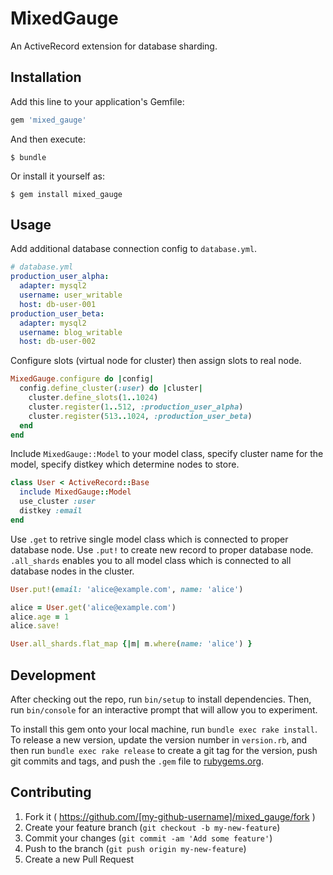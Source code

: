 # MixedGauge
An ActiveRecord extension for database sharding.

## Installation

Add this line to your application's Gemfile:

```ruby
gem 'mixed_gauge'
```

And then execute:

    $ bundle

Or install it yourself as:

    $ gem install mixed_gauge

## Usage

Add additional database connection config to `database.yml`.

```yaml
# database.yml
production_user_alpha:
  adapter: mysql2
  username: user_writable
  host: db-user-001
production_user_beta:
  adapter: mysql2
  username: blog_writable
  host: db-user-002
```

Configure slots (virtual node for cluster) then assign slots to real node.

```ruby
MixedGauge.configure do |config|
  config.define_cluster(:user) do |cluster|
    cluster.define_slots(1..1024)
    cluster.register(1..512, :production_user_alpha)
    cluster.register(513..1024, :production_user_beta)
  end
end
```

Include `MixedGauge::Model` to your model class, specify cluster name for the
model, specify distkey which determine nodes to store.

```ruby
class User < ActiveRecord::Base
  include MixedGauge::Model
  use_cluster :user
  distkey :email
end
```

Use `.get` to retrive single model class which is connected to proper
database node. Use `.put!` to create new record to proper database node.
`.all_shards` enables you to all model class which is connected to all
database nodes in the cluster.

```ruby
User.put!(email: 'alice@example.com', name: 'alice')

alice = User.get('alice@example.com')
alice.age = 1
alice.save!

User.all_shards.flat_map {|m| m.where(name: 'alice') }
```

## Development

After checking out the repo, run `bin/setup` to install dependencies. Then, run `bin/console` for an interactive prompt that will allow you to experiment.

To install this gem onto your local machine, run `bundle exec rake install`. To release a new version, update the version number in `version.rb`, and then run `bundle exec rake release` to create a git tag for the version, push git commits and tags, and push the `.gem` file to [rubygems.org](https://rubygems.org).

## Contributing

1. Fork it ( https://github.com/[my-github-username]/mixed_gauge/fork )
2. Create your feature branch (`git checkout -b my-new-feature`)
3. Commit your changes (`git commit -am 'Add some feature'`)
4. Push to the branch (`git push origin my-new-feature`)
5. Create a new Pull Request
